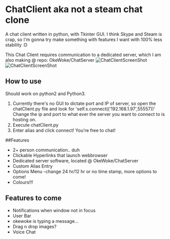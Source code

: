 # ChatClient aka not a steam chat clone
A chat client written in python, with Tkinter GUI. 
I think Skype and Steam is crap, so I'm gonna try make something with features I want with 100% less stability :D

This Chat Client requires communication to a dedicated server, which I am also making @ repo: OkeWoke/ChatServer
![ChatClientScreenShot](http://www.virtualquanta.com/Images/programming/chat.PNG) 
![ChatClientScreenShot](http://www.virtualquanta.com/Images/programming/chatMenu.PNG)
## How to use
Should work on python2 and Python3.

1. Currently there's no GUI to dictate port and IP of server, so open the chatClient.py file and look for 'self.s.connect(('192.168.1.97',55557))' Change the ip and port to what ever the server you want to connect to is hosting on.
2.  Execute chatClient.py
3.  Enter alias and click connect! You're free to chat!

##Features
- 2+ person communication.. duh
- Clickable Hyperlinks that launch webbrowser
- Dedicated server software, located @ OkeWoke/ChatServer
- Custom Alias Entry
- Options Menu -change 24 hr/12 hr or no time stamp, more options to come!
- Colours!!!

## Features to come
- Notifications when window not in focus
- User Bar
- okewoke is typing a message...
- Drag n drop images?
- Voice Chat
